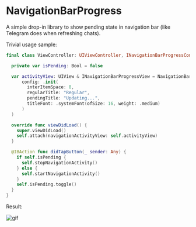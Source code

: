# NavigationBarProgress

A simple drop-in library to show pending state in navigation bar (like Telegram does when refreshing chats).

Trivial usage sample:

```Swift
final class ViewController: UIViewController, INavigationBarProgressContainer {

  private var isPending: Bool = false

  var activityView: UIView & INavigationBarProgressView = NavigationBarProgressView(
      config: .init(
        interItemSpace: 8,
        regularTitle: "Regular",
        pendingTitle: "Updating...",
        titleFont: .systemFont(ofSize: 16, weight: .medium)
      )
  )

  override func viewDidLoad() {
    super.viewDidLoad()
    self.attach(navigationActivityView: self.activityView)
  }

  @IBAction func didTapButton(_ sender: Any) {
    if self.isPending {
      self.stopNavigationActivity()
    } else {
      self.startNavigationActivity()
    }
    self.isPending.toggle()
  }
}
```

Result:

![gif](https://imgur.com/86OySqO)

